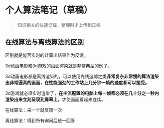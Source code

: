 # 个人算法笔记（草稿）



> 知识相关的快速记载，整理时才上传到正稿



## 在线算法与离线算法的区别



区别就是能否实时的计算出结果作为反馈。

3d动画电影和3d游戏的画面渲染就是非常典型的例子。

3d动画电影都是离线渲染的，可以使用光线追踪之类**非常复杂非常慢的算法渲染出非常逼真的画面，在性能强劲的工作站上几分钟一帧的速度都可以接受。**

3d游戏就必须实时渲染了，**在主流配置的电脑上每一帧都必须在几十分之一秒内渲染出来立刻呈现到屏幕上**，才使画面看起来连续。

在线算法：来一个就反馈一次

离线算法：得到所有询问后统一回答



